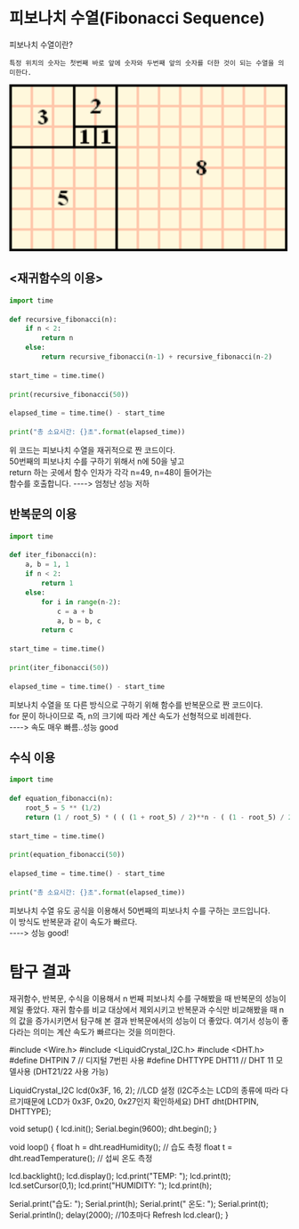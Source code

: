 # 피보나치 수열(Fibonacci Sequence)

피보나치 수열이란?<br>

```
특정 위치의 숫자는 첫번째 바로 앞에 숫자와 두번째 앞의 숫자를 더한 것이 되는 수열을 의미한다.
```

<img src = "fibo.png" width="500" height="300">

## <재귀함수의 이용>

```python
import time

def recursive_fibonacci(n):
    if n < 2:
        return n
    else:
        return recursive_fibonacci(n-1) + recursive_fibonacci(n-2)

start_time = time.time()

print(recursive_fibonacci(50))

elapsed_time = time.time() - start_time

print("총 소요시간: {}초".format(elapsed_time))

```

위 코드는 피보나치 수열을 재귀적으로 짠 코드이다.<br>
50번째의 피보나치 수를 구하기 위해서 n에 50을 넣고 <br>
return 하는 곳에서 함수 인자가 각각 n=49, n=48이 들어가는<br>
함수를 호출합니다. ----> 엄청난 성능 저하


## 반복문의 이용

```python
import time

def iter_fibonacci(n):
    a, b = 1, 1
    if n < 2:
        return 1
    else:
        for i in range(n-2):
            c = a + b
            a, b = b, c
        return c   
  
start_time = time.time()

print(iter_fibonacci(50))

elapsed_time = time.time() - start_time

```

피보나치 수열을 또 다른 방식으로 구하기 위해 함수를 반복문으로 짠 코드이다.<br>
for 문이 하나이므로 즉, n의 크기에 따라 계산 속도가 선형적으로 비례한다.<br> ----> 속도 매우 빠름..성능 good

## 수식 이용

```python
import time

def equation_fibonacci(n):
    root_5 = 5 ** (1/2)
    return (1 / root_5) * ( ( (1 + root_5) / 2)**n - ( (1 - root_5) / 2)**n )

start_time = time.time()

print(equation_fibonacci(50))

elapsed_time = time.time() - start_time

print("총 소요시간: {}초".format(elapsed_time))

```

피보나치 수열 유도 공식을 이용해서 50번째의 피보나치 수를 구하는 코드입니다.<br>
이 방식도 반복문과 같이 속도가 빠르다.<br>
----> 성능 good!


# 탐구 결과

재귀함수, 반복문, 수식을 이용해서 n 번째 피보나치 수를 구해봤을 때 반복문의 성능이 제일 좋았다. 재귀 함수를 비교 대상에서 제외시키고
반복문과 수식만 비교해봤을 때 n의 값을 증가시키면서 탐구해 본 결과 반복문에서의 성능이 더 좋았다. 여기서 성능이 좋다라는 의미는 계산 속도가 빠르다는 것을 의미한다.


#include <Wire.h> 
#include <LiquidCrystal_I2C.h>
#include <DHT.h>
#define DHTPIN 7     // 디지털 7번핀 사용
#define DHTTYPE DHT11   // DHT 11 모델사용 (DHT21/22 사용 가능)
 
LiquidCrystal_I2C lcd(0x3F, 16, 2); //LCD 설정 (I2C주소는 LCD의 종류에 따라 다르기때문에 LCD가 0x3F, 0x20, 0x27인지 확인하세요)
DHT dht(DHTPIN, DHTTYPE);
 
void setup()
{
  lcd.init();
  Serial.begin(9600);
  dht.begin();
}
 
void loop() {
  float h = dht.readHumidity(); // 습도 측정
  float t = dht.readTemperature(); // 섭씨 온도 측정
   
  lcd.backlight();
  lcd.display();
  lcd.print("TEMP:     ");
  lcd.print(t);
  lcd.setCursor(0,1);
  lcd.print("HUMIDITY: ");
  lcd.print(h);
 
  Serial.print("습도: ");
  Serial.print(h);
  Serial.print(" 온도: ");
  Serial.print(t);
  Serial.println();
  delay(2000); //10초마다 Refresh
  lcd.clear();
}
